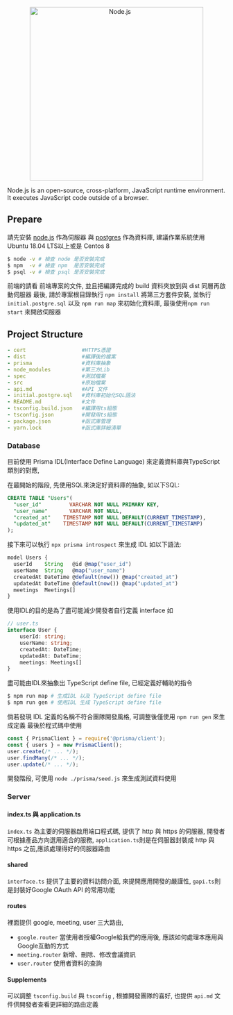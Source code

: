 <!--lint disable no-literal-urls-->
<p align="center">
  <a href="https://nodejs.org/">
    <img
      alt="Node.js"
      src="https://nodejs.org/static/images/logo-light.svg"
      width="400"
    />
  </a>
</p>

Node.js is an open-source, cross-platform, JavaScript runtime environment. It
executes JavaScript code outside of a browser.

## Prepare
請先安裝 [node.js](https://nodejs.org/zh-tw/download/) 作為伺服器 與 [postgres](https://www.postgresql.org/download/) 作為資料庫, 建議作業系統使用 Ubuntu 18.04 LTS以上或是 Centos 8

```bash
$ node -v # 檢查 node 是否安裝完成
$ npm  -v # 檢查 npm  是否安裝完成
$ psql -v # 檢查 psql 是否安裝完成
```
前端的請看 前端專案的文件, 並且把編譯完成的 build 資料夾放到與 dist 同層再啟動伺服器
最後, 請於專案根目錄執行 `npm install` 將第三方套件安裝, 並執行 `initial.postgre.sql` 以及 `npm run map` 來初始化資料庫, 最後使用`npm run start` 來開啟伺服器

## Project Structure
```yml
- cert                  #HTTPS憑證
- dist                  #編譯後的檔案
- prisma                #資料庫抽象
- node_modules          #第三方Lib
- spec                  #測試檔案
- src                   #原始檔案
- api.md                #API 文件
- initial.postgre.sql   #資料庫初始化SQL語法
- README.md             #文件
- tsconfig.build.json   #編譯用ts組態
- tsconfig.json         #開發用ts組態  
- package.json          #函式庫管理  
- yarn.lock             #函式庫詳細清單
```

### Database
目前使用 Prisma IDL(Interface Define Language) 來定義資料庫與TypeScript類別的對應,

在最開始的階段, 先使用SQL來決定好資料庫的抽象, 如以下SQL:
```sql
CREATE TABLE "Users"(
  "user_id"         VARCHAR NOT NULL PRIMARY KEY,
  "user_name"       VARCHAR NOT NULL,
  "created_at"    TIMESTAMP NOT NULL DEFAULT(CURRENT_TIMESTAMP),
  "updated_at"    TIMESTAMP NOT NULL DEFAULT(CURRENT_TIMESTAMP)
);
```

接下來可以執行 `npx prisma introspect` 來生成 IDL 如以下語法:
```js
model Users {
  userId    String   @id @map("user_id")
  userName  String   @map("user_name")
  createdAt DateTime @default(now()) @map("created_at")
  updatedAt DateTime @default(now()) @map("updated_at")
  meetings  Meetings[]
}
```
使用IDL的目的是為了盡可能減少開發者自行定義 interface 如
```ts
// user.ts
interface User {
    userId: string;
    userName: string;
    createdAt: DateTime;
    updatedAt: DateTime;
    meetings: Meetings[]
}
```
盡可能由IDL來抽象出 TypeScript define file, 已經定義好輔助的指令
```bash
$ npm run map # 生成IDL 以及 TypeScript define file
$ npm run gen # 使用IDL 生成 TypeScript define file
```
倘若發現 IDL 定義的名稱不符合團隊開發風格, 可調整後僅使用 `npm run gen` 來生成定義
最後於程式碼中使用

```js
const { PrismaClient } = require('@prisma/client');
const { users } = new PrismaClient();
user.create(/* ... */);
user.findMany(/* ... */);
user.update(/* ... */);
```

開發階段, 可使用 `node ./prisma/seed.js` 來生成測試資料使用

### Server

#### index.ts 與 application.ts
`index.ts` 為主要的伺服器啟用端口程式碼, 提供了 http 與 https 的伺服器, 開發者可根據產品方向選用適合的服務, `application.ts`則是在伺服器封裝成 http 與 https 之前,應該處理得好的伺服器路由

#### shared
`interface.ts` 提供了主要的資料訪問介面, 來提開應用開發的嚴謹性, `gapi.ts`則是封裝好Google OAuth API 的常用功能

#### routes
裡面提供 google, meeting, user 三大路由, 

* `google.router` 當使用者授權Google給我們的應用後, 應該如何處理本應用與Google互動的方式
* `meeting.router` 新增、刪除、修改會議資訊
* `user.router` 使用者資料的查詢

#### Supplements
可以調整 `tsconfig.build` 與 `tsconfig` , 根據開發團隊的喜好, 也提供 `api.md` 文件供開發者查看更詳細的路由定義
